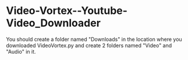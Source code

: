 # Video-Vortex--Youtube-Video_Downloader

You should create a folder named "Downloads" in the location where you downloaded VideoVortex.py and create 2 folders named "Video" and "Audio" in it.
